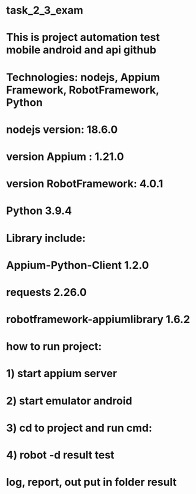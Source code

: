 # task_2_3_exam
# This is project automation test mobile android and api github
# Technologies: nodejs, Appium Framework, RobotFramework, Python
# nodejs version: 18.6.0
# version Appium : 1.21.0
# version RobotFramework:  4.0.1
# Python 3.9.4
# Library include:
# Appium-Python-Client            1.2.0
# requests                        2.26.0
# robotframework-appiumlibrary    1.6.2
# how to run project:
# 1) start appium server
# 2) start emulator android 
# 3) cd to project and run cmd:
# 4) robot -d result test
# log, report, out put in folder result 


